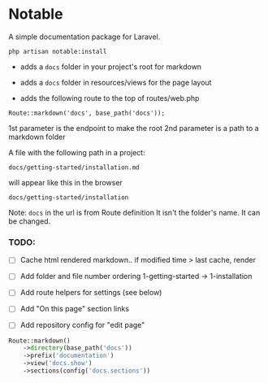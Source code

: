 # Notable

A simple documentation package for Laravel.

```
php artisan notable:install
```

- adds a `docs` folder in your project's root for markdown

- adds a `docs` folder in  resources/views for the page layout

- adds the following route to the top of routes/web.php


```
Route::markdown('docs', base_path('docs'));
```

1st parameter is the endpoint to make the root
2nd parameter is a path to a markdown folder

A file with the following path in a project:

```
docs/getting-started/installation.md
```
will appear like this in the browser
```
docs/getting-started/installation
```

Note: `docs` in the url is from Route definition
It isn't the folder's name. It can be changed.

### TODO:

- [ ] Cache html rendered markdown.. if modified time > last cache, render
- [ ] Add folder and file number ordering 1-getting-started -> 1-installation
- [ ] Add route helpers for settings (see below)
- [ ] Add "On this page" section links
- [ ] Add repository config for "edit page"


```php
Route::markdown()
    ->directory(base_path('docs'))
    ->prefix('documentation')
    ->view('docs.show')
    ->sections(config('docs.sections'))
```

